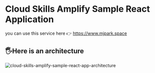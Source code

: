 # Cloud Skills Amplify Sample React Application

you can use this service here 👉 https://www.mjpark.space

## 🖐Here is an architecture
![cloud-skills-amplify-sample-react-app-architecture](https://user-images.githubusercontent.com/77256585/155084759-27d58cc0-beb0-4737-bc3d-99a402872e2e.png)




